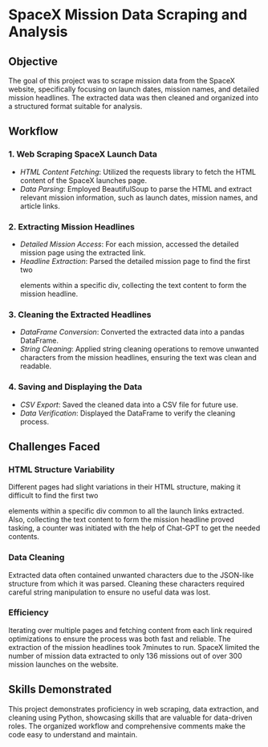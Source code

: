 # SpaceX Mission Data Scraping and Analysis

## Objective
The goal of this project was to scrape mission data from the SpaceX website, specifically focusing on launch dates, mission names, and detailed mission headlines. The extracted data was then cleaned and organized into a structured format suitable for analysis.

## Workflow

### 1. Web Scraping SpaceX Launch Data
- *HTML Content Fetching*: Utilized the requests library to fetch the HTML content of the SpaceX launches page.
- *Data Parsing*: Employed BeautifulSoup to parse the HTML and extract relevant mission information, such as launch dates, mission names, and article links.
### 2. Extracting Mission Headlines
- *Detailed Mission Access*: For each mission, accessed the detailed mission page using the extracted link.
- *Headline Extraction*: Parsed the detailed mission page to find the first two <p> elements within a specific div, collecting the text content to form the mission headline.

### 3. Cleaning the Extracted Headlines
- *DataFrame Conversion*: Converted the extracted data into a pandas DataFrame.
- *String Cleaning*: Applied string cleaning operations to remove unwanted characters from the mission headlines, ensuring the text was clean and readable.

### 4. Saving and Displaying the Data
- *CSV Export*: Saved the cleaned data into a CSV file for future use.
- *Data Verification*: Displayed the DataFrame to verify the cleaning process.

## Challenges Faced

### HTML Structure Variability
Different pages had slight variations in their HTML structure, making it difficult to find the first two <p> elements within a specific div common to all the launch links extracted. Also, collecting the text content to form the mission headline proved tasking, a counter was initiated with the help of Chat-GPT to get the needed contents.

### Data Cleaning
Extracted data often contained unwanted characters due to the JSON-like structure from which it was parsed. Cleaning these characters required careful string manipulation to ensure no useful data was lost.

### Efficiency
Iterating over multiple pages and fetching content from each link required optimizations to ensure the process was both fast and reliable. The extraction of the mission headlines took 7minutes to run.
SpaceX limited the number of mission data extracted to only 136 missions out of over 300 mission launches on the website.

## Skills Demonstrated
This project demonstrates proficiency in web scraping, data extraction, and cleaning using Python, showcasing skills that are valuable for data-driven roles. The organized workflow and comprehensive comments make the code easy to understand and maintain.
